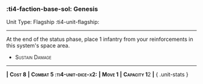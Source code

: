 ### :ti4-faction-base-sol: **Genesis**

Unit Type: Flagship :ti4-unit-flagship:

---

At the end of the status phase, place 1 infantry from your reinforcements in this system's space area.

* <span style="font-variant:small-caps;">Sustain Damage</span> 

---

__|__ <span style="font-variant:small-caps;white-space: nowrap;">**Cost 8**</span> __|__ <span style="font-variant:small-caps;white-space: nowrap;">**Combat 5 :ti4-unit-dice-x2:**</span> __|__ <span style="font-variant:small-caps;white-space: nowrap;">**Move 1**</span> __|__ <span style="font-variant:small-caps;white-space: nowrap;">**Capacity 1**2</span> __|__
{ .unit-stats }